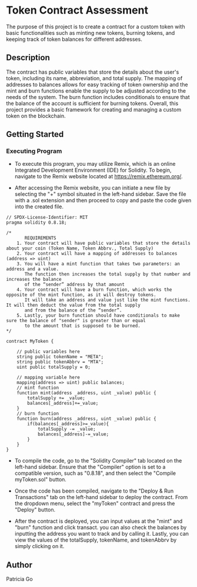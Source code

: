 # Token Contract Assessment
The purpose of this project is to create a contract for a custom token with basic functionalities such as minting new tokens, burning tokens, and keeping track of token balances for different addresses. 

## Description
The contract has public variables that store the details about the user's token, including its name, abbreviation, and total supply. The mapping of addresses to balances allows for easy tracking of token ownership and the mint and burn functions enable the supply to be adjusted according to the needs of the system. The burn function includes conditionals to ensure that the balance of the account is sufficient for burning tokens. Overall, this project provides a basic framework for creating and managing a custom token on the blockchain.

## Getting Started
### Executing Program
* To execute this program, you may utilize Remix, which is an online Integrated Development Environment (IDE) for Solidity. To begin, navigate to the Remix website located at https://remix.ethereum.org/.

* After accessing the Remix website, you can initiate a new file by selecting the "+" symbol situated in the left-hand sidebar. Save the file with a .sol extension and then proceed to copy and paste the code given into the created file.
```
// SPDX-License-Identifier: MIT
pragma solidity 0.8.18;

/*
       REQUIREMENTS
    1. Your contract will have public variables that store the details about your coin (Token Name, Token Abbrv., Total Supply)
    2. Your contract will have a mapping of addresses to balances (address => uint)
    3. You will have a mint function that takes two parameters: an address and a value. 
       The function then increases the total supply by that number and increases the balance 
       of the “sender” address by that amount
    4. Your contract will have a burn function, which works the opposite of the mint function, as it will destroy tokens. 
       It will take an address and value just like the mint functions. It will then deduct the value from the total supply 
       and from the balance of the “sender”.
    5. Lastly, your burn function should have conditionals to make sure the balance of "sender" is greater than or equal 
       to the amount that is supposed to be burned.
*/

contract MyToken {

    // public variables here
    string public tokenName = "META";
    string public tokenAbbrv = "MTA";
    uint public totalSupply = 0;

    // mapping variable here
    mapping(address => uint) public balances;
    // mint function
    function mint(address _address, uint _value) public {
        totalSupply += _value;
        balances[_address]+=_value;
    }
    // burn function
    function burn(address _address, uint _value) public {
        if(balances[_address]>=_value){
            totalSupply -= _value;
            balances[_address]-=_value;  
        }
    }
}
```

* To compile the code, go to the "Solidity Compiler" tab located on the left-hand sidebar. Ensure that the "Compiler" option is set to a compatible version, such as "0.8.18", and then select the "Compile myToken.sol" button.

* Once the code has been compiled, navigate to the "Deploy & Run Transactions" tab on the left-hand sidebar to deploy the contract. From the dropdown menu, select the "myToken" contract and press the "Deploy" button.

* After the contract is deployed, you can input values at the "mint" and "burn" function and click transact. you can also check the balances by inputting the address you want to track and by calling it. Lastly, you can view the values of the totalSupply, tokenName, and tokenAbbrv by simply clicking on it.

## Author
Patricia Go
